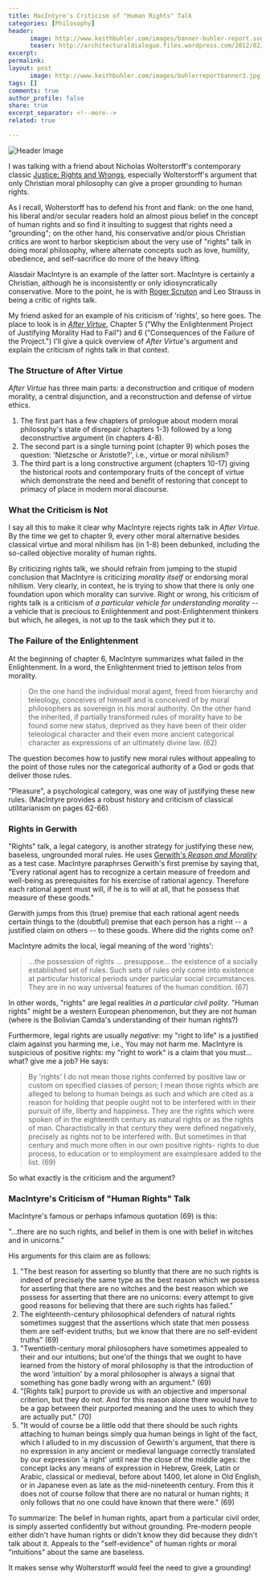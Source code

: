 ```yaml
---
title: MacIntyre's Criticism of "Human Rights" Talk
categories: [Philosophy]
header:
      image: http://www.keithbuhler.com/images/banner-buhler-report.svg
      teaser: http://architecturaldialogue.files.wordpress.com/2012/02/macintyre-2.jpg
excerpt: 
permalink: 
layout: post
      image: http://www.keithbuhler.com/images/buhlerreportbanner3.jpg
tags: []
comments: true
author_profile: false
share: true
excerpt_separator: <!--more-->
related: true

---
```


![Header Image](http://architecturaldialogue.files.wordpress.com/2012/02/macintyre-2.jpg)


I was talking with a friend about Nicholas Wolterstorff's contemporary classic [Justice: Rights and Wrongs](http://press.princeton.edu/titles/8680.html), especially Wolterstorff's argument that only Christian moral philosophy can give a proper grounding to human rights. 

As I recall, Wolterstorff has to defend his front and flank: on the one hand, his liberal and/or secular readers hold an almost pious belief in the concept of human rights and so find it insulting to suggest that rights need a "grounding"; on the other hand, his conservative and/or pious Christian critics are wont to harbor skepticism about the very use of "rights" talk in doing moral philosophy, where alternate concepts such as love, humility, obedience, and self-sacrifice do more of the heavy lifting. 

Alasdair MacIntyre is an example of the latter sort. MacIntyre is certainly a Christian, although he is inconsistently or only idiosyncratically conservative. More to the point, he is with [Roger Scruton](https://mereorthodoxy.com/roger-scruton-on-discrimination/) and Leo Strauss in being a critic of rights talk.

My friend asked for an example of his criticism of 'rights', so here goes. The place to look is in [*After Virtue*](https://epistemh.pbworks.com/f/4.+Macintyre.pdf), Chapter 5 ("Why the Enlightenment Project of Justifying Morality Had to Fail") and 6 ("Consequences of the Failure of the Project.") I'll give a quick overview of *After Virtue*'s argument and explain the criticism of rights talk in that context. 

<!--more-->

### The Structure of After Virtue

*After Virtue* has three main parts: a deconstruction and critique of modern morality, a central disjunction, and a reconstruction and defense of virtue ethics. 

1. The first part has a few chapters of prologue about modern moral philosophy's state of disrepair (chapters 1-3) followed by a long deconstructive argument (in chapters 4-8). 
2. The second part is a single turning point (chapter 9) which poses the question: 'Nietzsche or Aristotle?', i.e., virtue or moral nihilism? 
3. The third part is a long constructive argument (chapters 10-17) giving the historical roots and contemporary fruits of the concept of virtue which demonstrate the need and benefit of restoring that concept to primacy of place in modern moral discourse. 

### What the Criticism is Not

I say all this to make it clear why MacIntyre rejects rights talk in *After Virtue*. By the time we get to chapter 9, every other moral alternative besides classical virtue and moral nihilism has (in 1-8) been debunked, including the so-called objective morality of human rights. 

By criticizing rights talk, we should refrain from jumping to the stupid conclusion that MacIntyre is criticizing *morality itself* or endorsing moral nihilism. Very clearly, in context, he is trying to show that there is only one foundation upon which morality can survive. Right or wrong, his criticism of rights talk is a criticism of *a particular vehicle for understanding morality* -- a vehicle that is precious to Enlightenment and post-Enlightenment thinkers but which, he alleges, is not up to the task which they put it to. 


### The Failure of the Enlightenment

At the beginning of chapter 6, MacIntyre summarizes what failed in the Enlightenment. In a word, the Enlightenment tried to jettison *telos* from morality. 

>On the one hand the individual moral agent, freed from hierarchy and teleology, conceives of himself and is conceived of by moral philosophers as sovereign in his moral authority. On the other hand the inherited, if partially transformed rules of morality have to be found some new status, deprived as they have been of their older teleological character and their even more ancient categorical character as expressions of an ultimately divine law. (62)

The question becomes how to justify new moral rules without appealing to the point of those rules nor the categorical authority of a God or gods that deliver those rules. 

"Pleasure", a psychological category, was one way of justifying these new rules. (MacIntyre provides a robust history and criticism of classical utilitarianism on pages 62-66) 

### Rights in Gerwith

"Rights" talk, a legal category, is another strategy for justifying these new, baseless, ungrounded moral rules. He uses [Gerwith's *Reason and Morality*](http://press.uchicago.edu/ucp/books/book/chicago/R/bo25842059.html) as a test case. MacIntyre paraphrses Gerwith's first premise by saying that, "Every rational agent has to recognize a certain measure of freedom and well-being as prerequisites for his exercise of rational agency. Therefore each rational agent must will, if he is to will at all, that he possess that measure of these goods." 

Gerwith jumps from this (true) premise that each rational agent needs certain things to the (doubtful) premise that each person has a right -- a justified claim on others -- to these goods. Where did the rights come on? 

MacIntyre admits the local, legal meaning of the word 'rights': 

>...the possession of rights ...  presuppose... the existence of a socially established set of rules. Such sets of rules only come into existence at particular historical periods under particular social circumstances. They are in no way universal features of the human condition. (67)

In other words, "rights" are legal realities *in a particular civil polity*. "Human rights" might be a western European phenomenon, but they are not human (where is the Bolivian Camda's understanding of their human rights?)

Furthermore, legal rights are usually *negative*: my "right to life" is a justified claim against you harming me, i.e., You may not harm me. MacIntyre is suspicious of positive rights: my "right to work" is a claim that you must... what? give me a job? He says:  

> By 'rights' I do not mean those rights conferred by positive law or custom on specified classes of person; I mean those rights which are alleged to belong to human beings as such and which are cited as a reason for holding that people ought not to be interfered with in their pursuit of life, liberty and happiness. They are the rights which were spoken of in the eighteenth century as natural rights or as the rights of man. Charactistically in that century they were defined negatively, precisely as rights not to be interfered with. But sometimes in that century and much more often in our own positive rights- rights to due process, to education or to employment are examplesare added to the list. (69)

So what exactly is the criticism and the argument? 

### MacIntyre's Criticism of "Human Rights" Talk

MacIntyre's famous or perhaps infamous quotation (69) is this: 

"...there are no such rights, and belief in them is one with belief in witches and in unicorns."

His arguments for this claim are as follows: 

1. "The best reason for asserting so bluntly that there are no such rights is indeed of precisely the same type as the best reason which we possess for asserting that there are no witches and the best reason which we possess for asserting that there are no unicorns: every attempt to give good reasons for believing that there are such rights has failed." 
2. The eighteenth-century philosophical defenders of natural rights sometimes suggest that the assertions which state that men possess them are self-evident truths; but we know that there are no self-evident truths" (69)
2. "Twentieth-century moral philosophers have sometimes appealed to their and our intuitions; but one'of the things that we ought to have learned from the history of moral philosophy is that the introduction of the word 'intuition' by a moral philosopher is always a signal that something has gone badly wrong with an argument." (69)
3. "[Rights talk] purport to provide us with an objective and impersonal criterion, but they do not. And for this reason alone there would have to be a gap between their purported meaning and the uses to which they are actually put." (70)
4. "It would of course be a little odd that there should be such rights attaching to human beings simply qua human beings in light of the fact, which I alluded to in my discussion of Gewirth's argument, that there is no expression in any ancient or medieval language correctly translated by our expression 'a right' until near the close of the middle ages: the concept lacks any means of expression in Hebrew, Greek, Latin or Arabic, classical or medieval, before about 1400, let alone in Old English, or in Japanese even as late as the mid-nineteenth century. From this it does not of course follow that there are no natural or human rights; it only follows that no one could have known that there were." (69)


To summarize: The belief in human rights, apart from a particular civil order, is simply asserted confidently but without grounding. Pre-modern people either didn't have human rights or didn't know they did because they didn't talk about it. Appeals to the "self-evidence" of human rights or moral "intuitions" about the same are baseless. 

It makes sense why Wolterstorff would feel the need to give a grounding!
